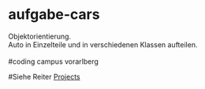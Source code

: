 # aufgabe-cars
Objektorientierung. <br>
Auto in Einzelteile und in verschiedenen Klassen aufteilen.<br>
<br>
#coding campus vorarlberg 
<br>

#Siehe Reiter [Projects](https://github.com/m3xpl4y/aufgabe-cars/projects/1)
